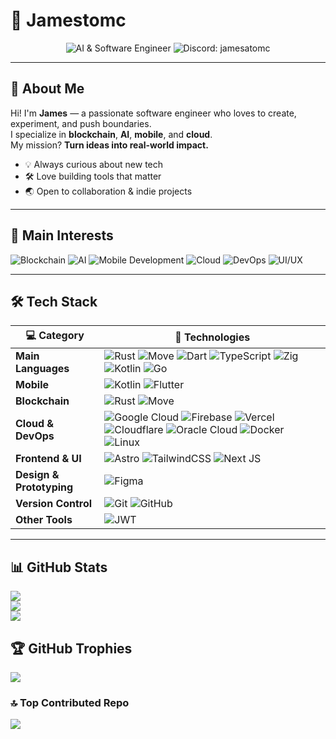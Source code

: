 # 🚀 Jamestomc

<!-- Enhanced badge section -->
<p align="center">
  <img src="https://img.shields.io/badge/AI%20%26%20Software%20Engineer-5c068c?style=for-the-badge&logo=githubcopilot&logoColor=white" alt="AI & Software Engineer"/>
  <img src="https://img.shields.io/badge/Discord-jamesatomc-5865F2?style=for-the-badge&logo=discord&logoColor=white" alt="Discord: jamesatomc"/>
</p>

---

## 👋 About Me

Hi! I'm **James** — a passionate software engineer who loves to create, experiment, and push boundaries.  
I specialize in **blockchain**, **AI**, **mobile**, and **cloud**.  
My mission? **Turn ideas into real-world impact.**

- 💡 Always curious about new tech
- 🛠️ Love building tools that matter
- 🌏 Open to collaboration & indie projects

---

## 🎯 Main Interests

![Blockchain](https://img.shields.io/badge/Blockchain-004d4d?style=for-the-badge)
![AI](https://img.shields.io/badge/AI-006666?style=for-the-badge)
![Mobile Development](https://img.shields.io/badge/Mobile_Development-008080?style=for-the-badge)
![Cloud](https://img.shields.io/badge/Cloud-009999?style=for-the-badge)
![DevOps](https://img.shields.io/badge/DevOps-66E6DD?style=for-the-badge&labelColor=000000)
![UI/UX](https://img.shields.io/badge/UI/UX-8CF0EB?style=for-the-badge&labelColor=000000)

---

## 🛠️ Tech Stack

| 💻 **Category**           | 🔧 **Technologies**                                                                                                      |
|---------------------------|--------------------------------------------------------------------------------------------------------------------------|
| **Main Languages** | ![Rust](https://img.shields.io/badge/rust-%23000000.svg?style=for-the-badge&logo=rust&logoColor=white) ![Move](https://img.shields.io/badge/move-7c3aed?style=for-the-badge&logo=move&logoColor=white) ![Dart](https://img.shields.io/badge/dart-%230175C2.svg?style=for-the-badge&logo=dart&logoColor=white) ![TypeScript](https://img.shields.io/badge/typescript-%23007ACC.svg?style=for-the-badge&logo=typescript&logoColor=white) ![Zig](https://img.shields.io/badge/Zig-F7A41D?style=for-the-badge&logo=zig&logoColor=black) ![Kotlin](https://img.shields.io/badge/kotlin-%237F52FF.svg?style=for-the-badge&logo=kotlin&logoColor=white) ![Go](https://img.shields.io/badge/go-%2300ADD8.svg?style=for-the-badge&logo=go&logoColor=white) |
| **Mobile**    | ![Kotlin](https://img.shields.io/badge/kotlin-%237F52FF.svg?style=for-the-badge&logo=kotlin&logoColor=white) ![Flutter](https://img.shields.io/badge/Flutter-%2302569B.svg?style=for-the-badge&logo=Flutter&logoColor=white) |
| **Blockchain**            | ![Rust](https://img.shields.io/badge/rust-%23000000.svg?style=for-the-badge&logo=rust&logoColor=white) ![Move](https://img.shields.io/badge/move-7c3aed?style=for-the-badge&logo=move&logoColor=white) |
| **Cloud & DevOps**        | ![Google Cloud](https://img.shields.io/badge/GoogleCloud-%234285F4.svg?style=for-the-badge&logo=google-cloud&logoColor=white) ![Firebase](https://img.shields.io/badge/firebase-%23039BE5.svg?style=for-the-badge&logo=firebase) ![Vercel](https://img.shields.io/badge/vercel-%23000000.svg?style=for-the-badge&logo=vercel&logoColor=white) ![Cloudflare](https://img.shields.io/badge/Cloudflare-F38020?style=for-the-badge&logo=Cloudflare&logoColor=white) ![Oracle Cloud](https://img.shields.io/badge/Oracle_Cloud-F80000?style=for-the-badge&logo=oracle&logoColor=white) ![Docker](https://img.shields.io/badge/Docker-2496ED?style=for-the-badge&logo=docker&logoColor=white) ![Linux](https://img.shields.io/badge/Linux-FCC624?style=for-the-badge&logo=linux&logoColor=black) |
| **Frontend & UI**         | ![Astro](https://img.shields.io/badge/astro-%232C2052.svg?style=for-the-badge&logo=astro&logoColor=white) ![TailwindCSS](https://img.shields.io/badge/tailwindcss-%3338B2AC.svg?style=for-the-badge&logo=tailwind-css&logoColor=white) ![Next JS](https://img.shields.io/badge/Next-black?style=for-the-badge&logo=next.js&logoColor=white) |
| **Design & Prototyping**  | ![Figma](https://img.shields.io/badge/figma-%23F24E1E.svg?style=for-the-badge&logo=figma&logoColor=white) |
| **Version Control**       | ![Git](https://img.shields.io/badge/git-%23F05033.svg?style=for-the-badge&logo=git&logoColor=white) ![GitHub](https://img.shields.io/badge/github-%23121011.svg?style=for-the-badge&logo=github&logoColor=white) |
| **Other Tools**           | ![JWT](https://img.shields.io/badge/JWT-black?style=for-the-badge&logo=JSON%20web%20tokens) |

---

## 📊 GitHub Stats

![](https://github-readme-stats.vercel.app/api?username=jamesatomc&theme=dracula&hide_border=false&include_all_commits=true&count_private=true)<br/>
![](https://github-readme-streak-stats.herokuapp.com/?user=jamesatomc&theme=dracula&hide_border=false)<br/>
![](https://github-readme-stats.vercel.app/api/top-langs/?username=jamesatomc&theme=dracula&hide_border=false&include_all_commits=true&count_private=true&layout=compact)

## 🏆 GitHub Trophies
![](https://github-profile-trophy.vercel.app/?username=jamesatomc&theme=radical&no-frame=false&no-bg=true&margin-w=4)

### 🔝 Top Contributed Repo
![](https://github-contributor-stats.vercel.app/api?username=jamesatomc&limit=5&theme=dark&combine_all_yearly_contributions=true)

